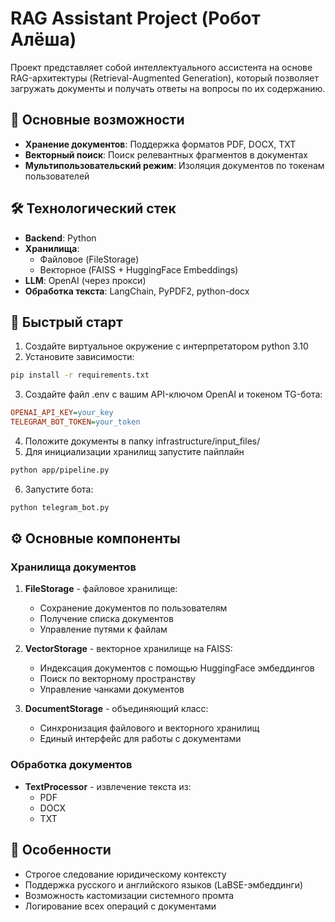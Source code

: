 # RAG Assistant Project (Робот Алёша)

Проект представляет собой интеллектуального ассистента на основе RAG-архитектуры (Retrieval-Augmented Generation), который позволяет загружать документы и получать ответы на вопросы по их содержанию.

## 📌 Основные возможности

- **Хранение документов**: Поддержка форматов PDF, DOCX, TXT
- **Векторный поиск**: Поиск релевантных фрагментов в документах
- **Мультипользовательский режим**: Изоляция документов по токенам пользователей

## 🛠 Технологический стек

- **Backend**: Python
- **Хранилища**:
  - Файловое (FileStorage)
  - Векторное (FAISS + HuggingFace Embeddings)
- **LLM**: OpenAI (через прокси)
- **Обработка текста**: LangChain, PyPDF2, python-docx

## 🚀 Быстрый старт

1. Создайте виртуальное окружение с интерпретатором python 3.10
2. Установите зависимости:
```bash
pip install -r requirements.txt
```
3. Создайте файл .env с вашим API-ключом OpenAI и токеном TG-бота:
```ini
OPENAI_API_KEY=your_key
TELEGRAM_BOT_TOKEN=your_token
```
4. Положите документы в папку infrastructure/input_files/
5. Для инициализации хранилищ запустите пайплайн
```bash
python app/pipeline.py
```
6. Запустите бота:
```bash
python telegram_bot.py
```


## ⚙️ Основные компоненты

### Хранилища документов

1. **FileStorage** - файловое хранилище:
   - Сохранение документов по пользователям
   - Получение списка документов
   - Управление путями к файлам

2. **VectorStorage** - векторное хранилище на FAISS:
   - Индексация документов с помощью HuggingFace эмбеддингов
   - Поиск по векторному пространству
   - Управление чанками документов

3. **DocumentStorage** - объединяющий класс:
   - Синхронизация файлового и векторного хранилищ
   - Единый интерфейс для работы с документами

### Обработка документов

- **TextProcessor** - извлечение текста из:
  - PDF
  - DOCX
  - TXT

## 📝 Особенности
- Строгое следование юридическому контексту
- Поддержка русского и английского языков (LaBSE-эмбеддинги)
- Возможность кастомизации системного промта
- Логирование всех операций с документами
